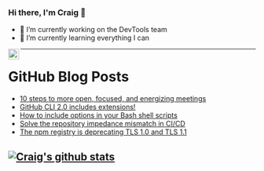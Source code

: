 ### Hi there, I'm Craig 👋

<!--
**CraigTeelFugro/CraigTeelFugro** is a ✨ _special_ ✨ repository because its `README.md` (this file) appears on your GitHub profile.

Here are some ideas to get you started:
-->

- 🔭 I’m currently working on the DevTools team
- 🌱 I’m currently learning everything I can

[<img align="left" alt="Craig Teel | LinkedIn" width="22px" src="https://cdn.jsdelivr.net/npm/simple-icons@v3/icons/linkedin.svg" />][linkedin]

---

# GitHub Blog Posts

<!-- BLOG-POST-LIST:START -->
- [10 steps to more open, focused, and energizing meetings](https://opensource.com/open-organization/21/8/10-steps-better-meetings)
- [GitHub CLI 2.0 includes extensions!](https://github.blog/2021-08-24-github-cli-2-0-includes-extensions/)
- [How to include options in your Bash shell scripts](https://opensource.com/article/21/8/option-parsing-bash)
- [Solve the repository impedance mismatch in CI/CD](https://opensource.com/article/21/8/impedance-mismatch-cicd)
- [The npm registry is deprecating TLS 1.0 and TLS 1.1](https://github.blog/2021-08-23-npm-registry-deprecating-tls-1-0-tls-1-1/)
<!-- BLOG-POST-LIST:END -->

## [![Craig's github stats](https://github-readme-stats.vercel.app/api?username=craigteelfugro)](https://github.com/anuraghazra/github-readme-stats)


[linkedin]: https://linkedin.com/in/craig-teel-b8786771
